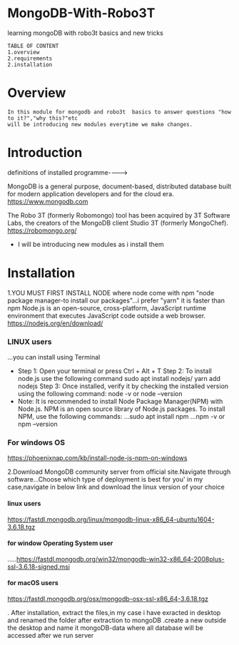 # MongoDB-With-Robo3T
learning mongoDB with robo3t basics and new tricks

    TABLE OF CONTENT 
    1.overview
    2.requirements
    2.installation
    
  # Overview
    In this module for mongodb and robo3t  basics to answer questions "how to it?","why this?"etc
    will be introducing new modules everytime we make changes.
# Introduction
definitions of installed programme---->

MongoDB is a general purpose, document-based, distributed database built for modern application developers and for the cloud era.
https://www.mongodb.com

The Robo 3T (formerly Robomongo) tool has been acquired by 3T Software Labs, the creators of the MongoDB client Studio 3T (formerly MongoChef).
https://robomongo.org/

* I will be introducing new modules as i install them


# Installation
1.YOU MUST FIRST INSTALL NODE where node come with npm "node package manager-to install our packages"...i prefer "yarn" it is faster than npm
Node.js is an open-source, cross-platform, JavaScript runtime environment that executes JavaScript code outside a web browser.
https://nodejs.org/en/download/
### LINUX users
...you can install using Terminal
* Step 1: Open your terminal or press Ctrl + Alt + T
Step 2: To install node.js use the following command
sudo apt install nodejs/ yarn add nodejs
Step 3: Once installed, verify it by checking the installed version using the following command:
node -v or node –version
* Note: It is recommended to install Node Package Manager(NPM) with Node.js. NPM is an open source library of Node.js packages.
To install NPM, use the following commands:
...sudo apt install npm
...npm -v or npm –version


### For windows OS
https://phoenixnap.com/kb/install-node-js-npm-on-windows

2.Download MongoDB community server from official site.Navigate through software...Choose which type of deployment is best for you'
in my case,navigate in below link and download the linux version of your choice
#### linux users
https://fastdl.mongodb.org/linux/mongodb-linux-x86_64-ubuntu1604-3.6.18.tgz
#### for window Operating System user
.....https://fastdl.mongodb.org/win32/mongodb-win32-x86_64-2008plus-ssl-3.6.18-signed.msi
#### for macOS users
https://fastdl.mongodb.org/osx/mongodb-osx-ssl-x86_64-3.6.18.tgz

. After installation, extract the files,in my case i have exracted in desktop
and renamed the folder after extraction to mongoDB
.create a new outside the desktop and name it mongoDB-data where all database will be accessed after we run server

